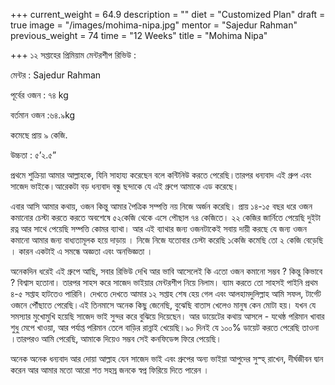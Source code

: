 +++
current_weight = 64.9
description = ""
diet = "Customized Plan"
draft = true
image = "/images/mohima-nipa.jpg"
mentor = "Sajedur Rahman"
previous_weight = 74
time = "12 Weeks"
title = "Mohima Nipa"

+++
১২ সপ্তাহের প্রিমিয়াম মেন্টরশীপ রিভিউ :

মেন্টর : Sajedur Rahman

পূর্বের ওজন : ৭৪ kg

বর্তমান ওজন :৬৪.৯kg

কমেছে প্রায় ৯ কেজি.

উচ্চতা : ৫’২.৫”

প্রথমে শুক্রিয়া আমার আল্লাহকে, যিনি সাহায্য করেছেন বলে কন্টিনিউ করতে পেরেছি।তারপর ধন্যবাদ এই গ্রুপ এবং সাজেদ ভাইকে।আরেকটা বড় ধন্যবাদ বন্ধু ছন্দাকে যে এই গ্রুপে আমাকে এড করেছে।

এবার আসি আমার কথায়, ওজন কিন্তু আমার পৈত্রিক সম্পত্তি নয় নিজে অর্জন করেছি। প্রায় ১৪-১৫ বছর ধরে ওজন কমানোর চেস্টা করতে করতে অবশেষে ৫২কেজি থেকে এসে পৌছাল ৭৪ কেজিতে। ২২ কেজির জার্নিতে পেয়েছি দুইটা রত্ন আর সাথে পেয়েছি সম্পত্তি কোমর ব্যাথা। আর এই ব্যাথার জন্য ওজনটাকেই সবায় দায়ী করছে যে জন্য ওজন কমানো আমার জন্য বাধ্যতামূলক হয়ে দাড়ায় । নিজে নিজে যতোবার চেস্টা করেছি ১কেজি কমেছি তো ২ কেজি বেড়েছি । কারন একটাই এ সমন্ধে অজ্ঞতা এবং অনভিজ্ঞতা ।

অনেকদিন ধরেই এই গ্রুপে আছি, সবার রিভিউ দেখি আর ভাবি আসেলেই কি এতো ওজন কমানো সম্ভব ? কিন্তু কিভাবে ? বিশ্বাস হতোনা। তারপর সাহস করে সাজেদ ভাইয়ার মেন্টরশীপ নিয়ে নিলাম। ব্যাম করতে তো সাহসই পাইনি প্রথম ৪-৫ সপ্তাহ হাটতেও পারিনি। দেখতে দেখতে আমার ১২ সপ্তাহ শেষ হেয় গেল এবং আলহামদুলিল্লাহ আমি সফল, টার্গেট ওজনে পৌঁছাতে পেরেছি।এই তিনমাসে অনেক কিছু জেনেছি, বুঝেছি বাতাস খেলেও মানুষ কেন মোটা হয়। যখন যে সমস্যার মুখোমুখি হয়েছি সাজেদ ভাই সুন্দর করে বুঝিয়ে দিয়েছেন। আর ডায়েটের কথায় আসলে - যথেষ্ঠ পরিমান খাবার শুধু মেপে খাওয়া, আর পর্যাপ্ত পরিমান তেলে বাড়ির রান্নাই খেয়েছি।৯০ দিনই যে ১০০% ডায়েট করতে পেরেছি তাওনা ।তারপরও আমি পেরেছি, আমাকে দিয়েও সম্ভব সেই কনফিডেন্স ফিরে পেয়েছি।

অনেক অনেক ধন্যবাদ আর দোয়া আল্লাহ যেন সাজেদ ভাই এবং গ্রুপের অন্য ভাইয়া আপুদের সুস্হ্ রাখেন, দীর্ঘজীবন দ্বান করেন আর আমার মতো আরো শত সহস্র জনকে স্বপ্ন ফিরিয়ে দিতে পারেন ।